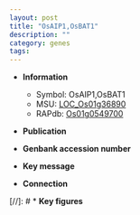 ```yaml
---
layout: post
title: "OsAIP1,OsBAT1"
description: ""
category: genes
tags: 
---
```


* **Information**  
    + Symbol: OsAIP1,OsBAT1  
    + MSU: [LOC_Os01g36890](http://rice.uga.edu/cgi-bin/ORF_infopage.cgi?orf=LOC_Os01g36890)  
    + RAPdb: [Os01g0549700](http://rapdb.dna.affrc.go.jp/viewer/gbrowse_details/irgsp1?name=Os01g0549700)  

* **Publication**  

* **Genbank accession number**  

* **Key message**  

* **Connection**  

[//]: # * **Key figures**  


